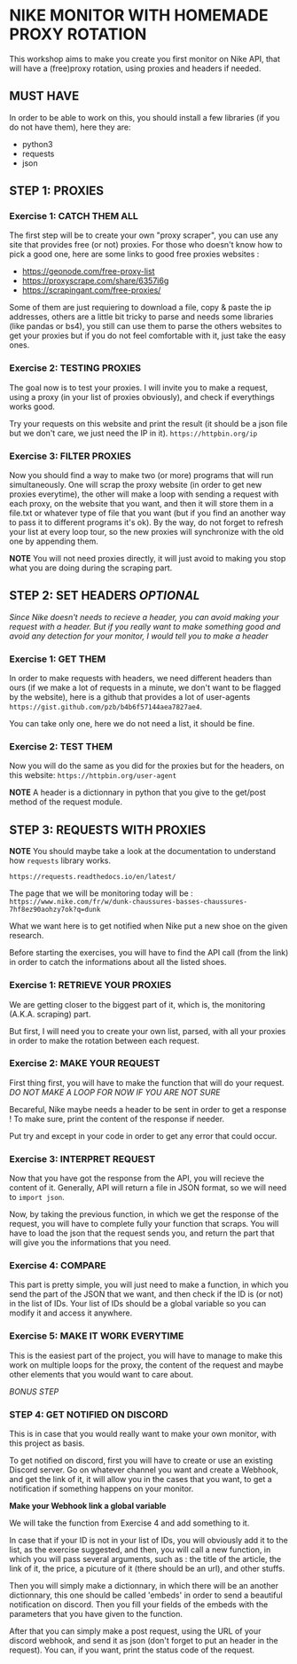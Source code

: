 # NIKE MONITOR WITH HOMEMADE PROXY ROTATION

This workshop aims to make you create you first monitor on Nike API, that will have a (free)proxy rotation, using proxies and headers if needed.

## MUST HAVE

In order to be able to work on this, you should install a few libraries (if you do not have them), here they are:

- python3
- requests
- json

## STEP 1: PROXIES

### Exercise 1: CATCH THEM ALL

The first step will be to create your own "proxy scraper", you can use any site that provides free (or not) proxies.
For those who doesn't know how to pick a good one, here are some links to good free proxies websites :

- https://geonode.com/free-proxy-list
- https://proxyscrape.com/share/6357i6g
- https://scrapingant.com/free-proxies/

Some of them are just requiering to download a file, copy & paste the ip addresses, others are a little bit tricky to
parse and needs some libraries (like pandas or bs4), you still can use them to parse the others websites to get your proxies
but if you do not feel comfortable with it, just take the easy ones.

### Exercise 2: TESTING PROXIES

The goal now is to test your proxies. I will invite you to make a request, using a proxy (in your list of proxies obviously),
and check if everythings works good.

Try your requests on this website and print the result (it should be a json file but we don't care, we just need the IP in it).
`https://httpbin.org/ip`

### Exercise 3: FILTER PROXIES

Now you should find a way to make two (or more) programs that will run simultaneously.
One will scrap the proxy website (in order to get new proxies everytime), the other will make a loop with sending a request with each proxy,
on the website that you want, and then it will store them in a file.txt or whatever type of file that you want (but if you find an another
way to pass it to different programs it's ok).
By the way, do not forget to refresh your list at every loop tour, so the new proxies will synchronize with the old one by appending them.

**NOTE**
You will not need proxies directly, it will just avoid to making you stop what you are doing during the scraping part.

## STEP 2: SET HEADERS *OPTIONAL*

*Since Nike doesn't needs to recieve a header, you can avoid making your request with a header.*
*But if you really want to make something good and avoid any detection for your monitor, I would tell you to make a header*

### Exercise 1: GET THEM

In order to make requests with headers, we need different headers than ours (if we make a lot of requests in a minute,
we don't want to be flagged by the website), here is a github that provides a lot of user-agents `https://gist.github.com/pzb/b4b6f57144aea7827ae4`.

You can take only one, here we do not need a list, it should be fine.

### Exercise 2: TEST THEM

Now you will do the same as you did for the proxies but for the headers, on this website:
`https://httpbin.org/user-agent`

**NOTE**
A header is a dictionnary in python that you give to the get/post method of the request module.

## STEP 3: REQUESTS WITH PROXIES

**NOTE**
You should maybe take a look at the documentation to understand how `requests` library works.

`https://requests.readthedocs.io/en/latest/`

The page that we will be monitoring today will be : `https://www.nike.com/fr/w/dunk-chaussures-basses-chaussures-7hf8ez90aohzy7ok?q=dunk`

What we want here is to get notified when Nike put a new shoe on the given research.

Before starting the exercises, you will have to find the API call (from the link) in order to catch the informations about all the listed shoes.

### Exercise 1: RETRIEVE YOUR PROXIES

We are getting closer to the biggest part of it, which is, the monitoring (A.K.A. scraping) part.

But first, I will need you to create your own list, parsed, with all your proxies in order to make the rotation between each request.

### Exercise 2: MAKE YOUR REQUEST

First thing first, you will have to make the function that will do your request. *DO NOT MAKE A LOOP FOR NOW IF YOU ARE NOT SURE*

Becareful, Nike maybe needs a header to be sent in order to get a response !
To make sure, print the content of the response if needer.

Put try and except in your code in order to get any error that could occur.

### Exercise 3: INTERPRET REQUEST

Now that you have got the response from the API, you will recieve the content of it.
Generally, API will return a file in JSON format, so we will need to `import json`.

Now, by taking the previous function, in which we get the response of the request, you will have to complete fully your function that scraps.
You will have to load the json that the request sends you, and return the part that will give you the informations that you need.

### Exercise 4: COMPARE

This part is pretty simple, you will just need to make a function, in which you send the part of the JSON that we want, and then check if
the ID is (or not) in the list of IDs. Your list of IDs should be a global variable so you can modify it and access it anywhere.

### Exercise 5: MAKE IT WORK EVERYTIME

This is the easiest part of the project, you will have to manage to make this work on multiple loops for the proxy,
the content of the request and maybe other elements that you would want to care about.

*BONUS STEP*

### STEP 4: GET NOTIFIED ON DISCORD

This is in case that you would really want to make your own monitor, with this project as basis.

To get notified on discord, first you will have to create or use an existing Discord server.
Go on whatever channel you want and create a Webhook, and get the link of it, it will allow you in the cases that you want,
to get a notification if something happens on your monitor.

**Make your Webhook link a global variable**

We will take the function from Exercise 4 and add something to it.

In case that if your ID is not in your list of IDs, you will obviously add it to the list, as the exercise suggested, and then,
you will call a new function, in which you will pass several arguments, such as : the title of the article, the link of it, the price,
a picuture of it (there should be an url), and other stuffs.

Then you will simply make a dictionnary, in which there will be an another dictionnary, this one should be called 'embeds' in order to send
a beautiful notification on discord. Then you fill your fields of the embeds with the parameters that you have given to the function.

After that you can simply make a post request, using the URL of your discord webhook, and send it as json (don't forget to put an header in the request).
You can, if you want, print the status code of the request.